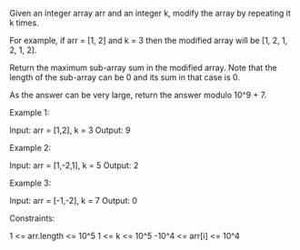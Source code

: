 Given an integer array arr and an integer k, modify the array by repeating it
k times.

For example, if arr = [1, 2] and k = 3 then the modified array will be [1, 2,
1, 2, 1, 2].

Return the maximum sub-array sum in the modified array. Note that the length
of the sub-array can be 0 and its sum in that case is 0.

As the answer can be very large, return the answer modulo 10^9 + 7.


Example 1:


Input: arr = [1,2], k = 3
Output: 9


Example 2:


Input: arr = [1,-2,1], k = 5
Output: 2


Example 3:


Input: arr = [-1,-2], k = 7
Output: 0



Constraints:


1 <= arr.length <= 10^5
1 <= k <= 10^5
-10^4 <= arr[i] <= 10^4




